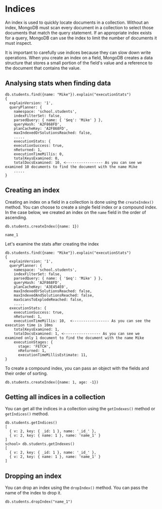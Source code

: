 # Indices

An index is used to quickly locate documents in a collection. Without an index, MongoDB must scan every document in a collection to 
select those documents that match the query statement. 
If an appropriate index exists for a query, MongoDB can use the index to limit the number of documents it must inspect.

It is important to carefully use indices because they can slow down write operations. 
When you create an index on a field, MongoDB creates a data structure that stores a small portion of the field's value and a 
reference to the document that contains the value.

## Analysing stats when finding data

````
db.students.find({name: "Mike"}).explain("executionStats")
{
  explainVersion: '1',
  queryPlanner: {
    namespace: 'school.students',
    indexFilterSet: false,
    parsedQuery: { name: { '$eq': 'Mike' } },
    queryHash: 'A2F868FD',
    planCacheKey: 'A2F868FD',
    maxIndexedOrSolutionsReached: false,   
    .....
    executionStats: {
    executionSuccess: true,
    nReturned: 1,
    executionTimeMillis: 0,
    totalKeysExamined: 0,
    totalDocsExamined: 10, <----------------- As you can see we examined 10 documents to find the document with the name Mike
    .....
}
````

## Creating an index

Creating an index on a field in a collection is done using the `createIndex()` method. You can choose to create a single field index or a compound index.
In the case below, we created an index on the `name` field in the order of ascending.
````
db.students.createIndex({name: 1})

name_1
````

Let's examine the stats after creating the index
````
db.students.find({name: "Mike"}).explain("executionStats")
{
  explainVersion: '1',
  queryPlanner: {
    namespace: 'school.students',
    indexFilterSet: false,
    parsedQuery: { name: { '$eq': 'Mike' } },        
    queryHash: 'A2F868FD',
    planCacheKey: 'A3E454E0',
    maxIndexedOrSolutionsReached: false,
    maxIndexedAndSolutionsReached: false,
    maxScansToExplodeReached: false,
    .....
  executionStats: {
    executionSuccess: true,
    nReturned: 1,
    executionTimeMillis: 10,  <----------------- As you can see the execution time is 10ms
    totalKeysExamined: 1,
    totalDocsExamined: 1, <----------------- As you can see we examined only 1 document to find the document with the name Mike
    executionStages: {
      stage: 'FETCH',
      nReturned: 1,
      executionTimeMillisEstimate: 11,
}
````

To create a compound index, you can pass an object with the fields and their order of sorting.
````
db.students.createIndex({name: 1, age: -1})
````


## Getting all indices in a collection

You can get all the indices in a collection using the `getIndexes()` method or `getIndices()` method.
````
db.students.getIndices()
[
  { v: 2, key: { _id: 1 }, name: '_id_' },
  { v: 2, key: { name: 1 }, name: 'name_1' }
]
school> db.students.getIndexes()
[
  { v: 2, key: { _id: 1 }, name: '_id_' },
  { v: 2, key: { name: 1 }, name: 'name_1' }
]
````


## Dropping an index

You can drop an index using the `dropIndex()` method. You can pass the name of
the index to drop it.
````
db.students.dropIndex("name_1")
````
